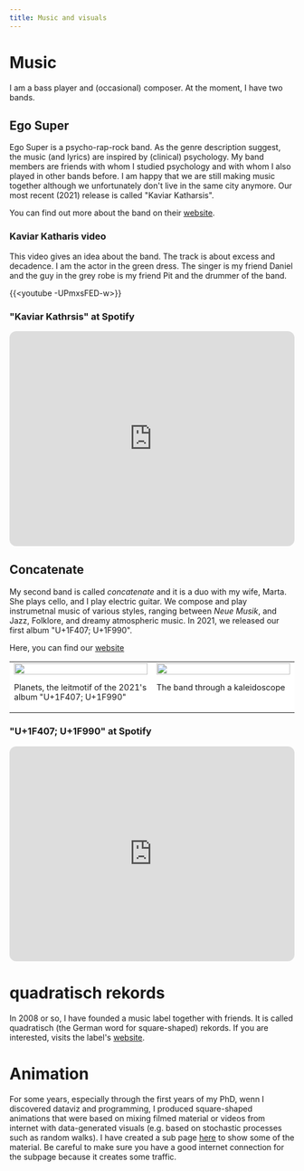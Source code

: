 ```yaml
---
title: Music and visuals
---
```


# Music <i class="fas fa-volume-up" style="font-size:120%; color:limegreen;"></i>
I am a bass player and (occasional) composer. 
At the moment, I have two bands. 

## Ego Super
Ego Super is a psycho-rap-rock band. As the genre description suggest, the music (and lyrics) are inspired by (clinical) psychology. My band members are friends with whom I studied psychology and with whom I also played in other bands before. I am happy that we are still making music together although we unfortunately don't live in the same city anymore. 
Our most recent (2021) release is called "Kaviar Katharsis".

You can find out more about the band on their [website](https://linktr.ee/egosuper).

### Kaviar Katharis video
This video gives an idea about the band. The track is about excess and decadence. I am the actor in the green dress. The singer is my friend Daniel and the guy in the grey robe is my friend Pit and the drummer of the band.

{{<youtube -UPmxsFED-w>}}

### "Kaviar Kathrsis" at Spotify
<iframe style="border-radius:12px" src="https://open.spotify.com/embed/album/0fyUv5EgZkJlCKhMAauNUl?utm_source=generator&theme=0" width="100%" height="380" frameBorder="0" allowfullscreen="" allow="autoplay; clipboard-write; encrypted-media; fullscreen; picture-in-picture"></iframe>

## Concatenate
My second band is called _concatenate_ and it is a duo with my wife, Marta. She plays cello, and I play electric guitar. We compose and play instrumetnal music of various styles, ranging between _Neue Musik_, and Jazz, Folklore, and dreamy atmospheric music. 
In 2021, we released our first album "U+1F407; U+1F990".

Here, you can find our [website](https://concatenate.it)

<table style="width: 100%; border: none; background: white;">
  <tr>
  <td style="width: 50%; padding-bottom: 0px;"> <img src="../img/concatenate.jpg" style="width: 100%;">
  <td style="width: 50%; padding-bottom: 0px;"> <img src="../img/Concatenate_BandImage.jpg" style="width: 100%;">
  </tr>
  <tr style="width: 50%; background: white;">
  <td style="align: center; vertical-align: top; padding-top: 0px;"> <p style="font-size: 90%;"> Planets, the leitmotif of the 2021's album "U+1F407; U+1F990"
  <td style="align: center; vertical-align: top; padding-top: 0px;"> <p style="font-size: 90%;"> The band through a kaleidoscope
  </tr>
</table>
  
### "U+1F407; U+1F990" at Spotify
<iframe style="border-radius:12px" src="https://open.spotify.com/embed/album/691WSMzQ9rwheiwKRrHMOa?utm_source=generator&theme=0" width="100%" height="380" frameBorder="0" allowfullscreen="" allow="autoplay; clipboard-write; encrypted-media; fullscreen; picture-in-picture"></iframe>

# quadratisch rekords
In 2008 or so, I have founded a music label together with friends. 
It is called quadratisch (the German word for square-shaped) rekords. 
If you are interested, visits the label's [website](www.quadratisch-rekords.de).

# Animation
For some years, especially through the first years of my PhD, wenn I discovered dataviz and programming, I produced square-shaped animations that were based on mixing filmed material or videos from internet with data-generated visuals (e.g. based on stochastic processes such as random walks).
I have created a sub page [here](../tags/animation/) to show some of the material.
Be careful to make sure you have a good internet connection for the subpage because it creates some traffic.







